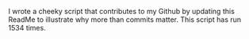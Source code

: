 I wrote a cheeky script that contributes to my Github by updating this ReadMe to illustrate why more than commits matter. This script has run 1534 times.
